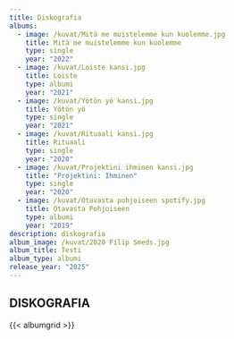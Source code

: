 ```yaml
---
title: Diskografia
albums:
  - image: /kuvat/Mitä me muistelemme kun kuolemme.jpg
    title: Mitä me muistelemme kun kuolemme
    type: single
    year: "2022"
  - image: /kuvat/Loiste kansi.jpg
    title: Loiste
    type: albumi
    year: "2021"
  - image: /kuvat/Yötön yö kansi.jpg
    title: Yötön yö
    type: single
    year: "2021"
  - image: /kuvat/Rituaali kansi.jpg
    title: Rituaali
    type: single
    year: "2020"
  - image: /kuvat/Projektini ihminen kansi.jpg
    title: "Projektini: Ihminen"
    type: single
    year: "2020"
  - image: /kuvat/Otavasta pohjoiseen spotify.jpg
    title: Otavasta Pohjoiseen
    type: albumi
    year: "2019"
description: diskografia
album_image: /kuvat/2020 Filip Smeds.jpg
album_title: Testi
album_type: albumi
release_year: "2025"
---
```


## DISKOGRAFIA

{{< albumgrid >}}
